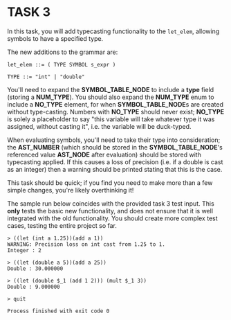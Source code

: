 # TASK 3

In this task, you will add typecasting functionality to the `let_elem`, allowing symbols to have a specified type.

The new additions to the grammar are:

```
let_elem ::= ( TYPE SYMBOL s_expr )

TYPE ::= "int" | "double"
```

You'll need to expand the **SYMBOL\_TABLE\_NODE** to include a **type** field (storing a **NUM\_TYPE**). You should also expand the **NUM\_TYPE** enum to include a **NO\_TYPE** element, for when **SYMBOL\_TABLE\_NODE**s are created without type-casting. Numbers with **NO\_TYPE** should never exist; **NO\_TYPE** is solely a placeholder to say "this variable will take whatever type it was assigned, without casting it", i.e. the variable will be duck-typed.

When evaluating symbols, you'll need to take their type into consideration; the **AST\_NUMBER** (which should be stored in the **SYMBOL\_TABLE\_NODE**'s referenced value **AST\_NODE** after evaluation) should be stored with typecasting applied. If this causes a loss of precision (i.e. if a double is cast as an integer) then a warning should be printed stating that this is the case.

This task should be quick; if you find you need to make more than a few simple changes, you're likely overthinking it!

The sample run below coincides with the provided task 3 test input. This **only** tests the basic new functionality, and does not ensure that it is well integrated with the old functionality. You should create more complex test cases, testing the entire project so far.

```
> ((let (int a 1.25))(add a 1))
WARNING: Precision loss on int cast from 1.25 to 1.
Integer : 2

> ((let (double a 5))(add a 25))
Double : 30.000000

> ((let (double $_1 (add 1 2))) (mult $_1 3))
Double : 9.000000

> quit

Process finished with exit code 0
```